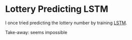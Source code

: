 # Lottery Predicting LSTM

I once tried predicting the lottery number by training [LSTM](https://en.wikipedia.org/wiki/Long_short-term_memory).

Take-away: seems impossible
